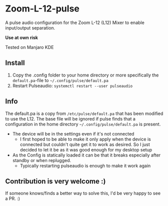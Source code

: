 # Zoom-L-12-pulse
A pulse audio configuration for the Zoom L-12 (L12) Mixer to enable input/output separation.

**Use at own risk**

Tested on Manjaro KDE

## Install
1. Copy the .config folder to your home directory or more specifically the `default.pa`-file to `~/.config/pulse/default.pa` 
2. Restart Pulseaudio: `systemctl restart --user pulseaudio`

## Info
The default.pa is a copy from `/etc/pulse/default.pa` that has been modified to use the L12. The base file will be ignored if pulse finds that a configuration in the home directory `~/.config/pulse/default.pa` is present.

- The device will be in the settings even if it's not connected
  - I first hoped to be able to make it only apply when the device is connected but couldn't quite get it to work as desired.
    So I just decided to let it be as it was good enough for my desktop setup
- As the Config is statically loaded it can be that it breaks especially after standby or when replugged.
  - Typically restarting pulseaudio is enough to make it work again


## Contribution is very welcome :)
If someone knows/finds a better way to solve this, I'd be very happy to see a PR. :)
